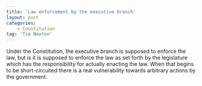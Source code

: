 ```yaml
---
title: 'Law enforcement by the executive branch'
layout: post
categories:
    - Constitution
tag: 'Tim Newton'
---
```


Under the Constitution, the executive branch is supposed to enforce the law, but is it is supposed to enforce the law as set forth by the legislature which has the responsibility for actually enacting the law. When that begins to be short-circuited there is a real vulnerability towards arbitrary actions by the government.